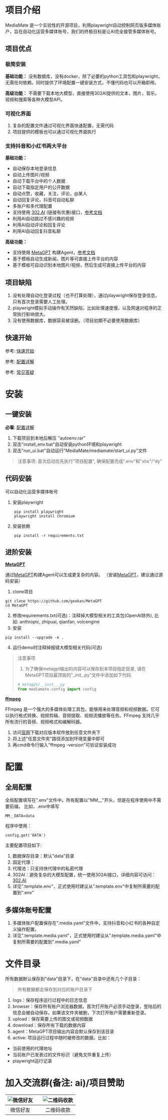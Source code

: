 # 项目介绍

MediaMate 是一个实验性的开源项目，利用playwright自动控制网页版多媒体账户，旨在自动化运营多媒体账号，我们的终极目标是让AI完全接管多媒体账号。

## 项目优点
### 极简安装
**基础功能：** 没有数据库，没有docker，除了必要的python工具包和playwright，无需任何依赖。同时提供了环境配置一键安装方式，不懂代码也可以开箱即用。

**高级功能：** 不需要下载本地大模型，直接使用302AI提供的文本，图片，音乐，视频和搜索等各种大模型API。

### 可视化界面
1. 复杂的配置文件通过可视化界面快速配置，无需代码
2. 项目提供的模板也可以通过可视化界面执行

### 支持抖音和小红书两大平台
**基础功能：** 
- 自动保存本地登录信息
- 自动上传图片/视频
- 自动下载平台中的个人数据
- 自动下载指定用户的公开数据
- 自动点赞，收藏，关注，评论，@某人
- 自动回复评论，抖音可自动私聊
- 多账户和多代理配置
- 支持使用 [302.AI](https://gpt302.saaslink.net/t2ohlA) (链接有优惠)接口，[参考文档](https://doc.302.ai/)
- 利用AI自动跳过不感兴趣的视频
- 利用AI自动评论和回复评论
- 利用AI自动回复抖音私聊

**高级功能：** 
- 支持使用 [MetaGPT](https://github.com/geekan/MetaGPT) 构建Agent，[参考文档](https://docs.deepwisdom.ai/main/zh/guide/get_started/introduction.html)
- 基于模板自动生成新闻，图片等可直接上传平台的内容
- 基于模板可自动识别本地图片/视频，然后生成可直接上传平台的内容

## 项目缺陷
1. 没有处理自动化登录过程（也不打算处理），通过playwright保存登录信息，只有首次登录需要人工处理。
2. playwright模拟手动操作有天然缺陷，比如处理速度慢，以及网速对程序的正常执行影响很大。
3. 没有使用数据库，数据容易被误删。（项目初期不必要使用数据库）

## 快速开始

参考: [快速开始](docs/QuickStart.md)

参考: [配置详解](docs/ConfigGuide.md)

参考: [常见答疑](docs/FAQ.md)

# 安装

## 一键安装

**必看**: [配置详解](docs/ConfigGuide.md)

1. 下载项目到本地后解压 "autoenv.rar"
2. 双击"install_env.bat"自动安装python环境和playwright
3. 双击"run_ui.bat"自动运行"MediaMate/mediamate/start_ui.py"文件
> 注意事项: 首次启动后先执行"项目配置", 确保配置完成".env"和"xhs"/"dy"

## 代码安装

可以自动化运营多媒体帐号
1. 安装playwright
```shell
    pip install playwright
    playwright install chromium
```
2. 安装依赖
```shell
    pip install -r requirements.txt
```

## 进阶安装

**[MetaGPT](https://github.com/geekan/MetaGPT)**

通过[MetaGPT](https://github.com/geekan/MetaGPT)构建Agent可以生成更复杂的内容。 
（安装[MetaGPT](https://github.com/geekan/MetaGPT)，建议通过源码安装）
1. clone项目
```shell
git clone https://github.com/geekan/MetaGPT
cd MetaGPT
```
2. 修改requirements.txt(可选)：注释掉大模型相关的工具包(OpenAI除外), 比如: anthropic, zhipuai, qianfan, volcengine
3. 安装
```shell
pip install --upgrade -e .
```
4. 运行demo时注释掉报错大模型相关代码(可选)

> 注意事项
> 1. 为了确保metagpt输出的内容可以保存到本项目指定目录, 请在MetaGPT项目最顶层的"\__init\__.py"文件中添加如下代码
> ```python
> # metagpt/__init__.py
> from mediamate.config import config
> ```

**[ffmpeg](https://www.ffmpeg.org/download.html)**

FFmpeg 是一个强大的多媒体处理工具包，能够用来处理音频和视频数据。它可以执行格式转换、视频剪辑、音频提取、视频流播放等任务。FFmpeg 支持几乎所有流行的音频、视频格式和编解码器。

1. 访问[官网](https://www.ffmpeg.org/download.html)下载对应版本软件放到任意文件夹下
2. 将上述"任意文件夹"路径添加到环境变量中即可
3. 再cmd命令行输入"ffmpeg -version"可验证安装成功


# 配置
## 全局配置

全局配置填写在".env"文件中。所有配置以"MM__"开头，但是在程序使用中不需要前缀。
比如，.env中填写
```shell
MM__DATA=data
```
程序中使用：
```shell
config.get('DATA')
```
主要配置项目如下:
1. 数据保存目录：默认"data"目录
2. 固定代理：
3. 代理池：只支持快代理中的私密代理
4. 302AI：避免复杂的大模型配置，统一使用302AI接口，详细内容可访问：[302.AI](https://302.ai/)
5. 详见".template.env"，正式使用时建议从".template.env"中复制所需要的配置到".env"

## 多媒体账号配置
1. 多媒体账户配置保存在".media.yaml"文件中，支持抖音和小红书的各种自定义操作配置。
2. 详见".template.media.yaml"，正式使用时建议从".template.media.yaml"中复制所需要的配置到".media.yaml"

# 文件目录
所有数据默认保存到"data"目录下，在"data"目录中还有几个子目录：

> 所有数据都会保存到对应的账户目录下

1. logs：保存程序运行过程中的日志信息
2. browser：保存所有账户浏览器数据，首次打开账户必须手动登录，登陆后的信息会被自动保存。如果该文件夹被删，下次打开账户需要重新登录。
3. upload：保存需要上传的图文或视频数据
4. download：保存所有下载的数据内容
5. agent：MetaGPT项目输出内容会默认保存到该目录 
6. active: 项目运行过程中随时被修改的数据。比如：
- 当前使用的代理地址
- 当前账户已发表过的文件标识（避免文件重复上传）
- playwright运行记录

# 加入交流群(备注: ai)/项目赞助

| ![微信好友](docs/imgs/微信好友.jpg) |                 | ![二维码收款](docs/imgs/二维码收款.jpg) |
|:----------------------:|:----------------------:|:----------------------:|
| 微信好友        |                 | 二维码收款        |
